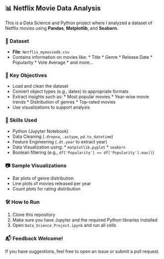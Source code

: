 ## 📊 Netflix Movie Data Analysis

This is a Data Science and Python project where I analyzed a dataset of Netflix movies using **Pandas**, **Matplotlib**, and **Seaborn**.

### 📁 Dataset

* **File**: `Netflix_mymoviedb.csv`
* Contains information on movies like:
      * Title
      * Genre
      * Release Date
      * Popularity
      * Vote Average
      * and more...

### 📌 Key Objectives

* Load and clean the dataset
* Convert object types (e.g., dates) to appropriate formats
* Extract insights such as:
        * Most popular movies
        * Year-wise movie trends
        * Distribution of genres
        * Top-rated movies
* Use visualizations to support analysis

### 🧠 Skills Used

* Python (Jupyter Notebook)
* Data Cleaning (`.dropna`, `.astype`, `pd.to_datetime`)
* Feature Engineering (`.dt.year` to extract year)
* Data Visualization using:
      * `matplotlib.pyplot`
      * `seaborn`
* Boolean filtering (e.g., `df['Popularity'] == df['Popularity'].max()`)

### 📷 Sample Visualizations

* Bar plots of genre distribution
* Line plots of movies released per year
* Count plots for rating distribution

### 🛠 How to Run

1. Clone this repository
2. Make sure you have Jupyter and the required Python libraries installed
3. Open `Data_Science_Project.ipynb` and run all cells

### 📬 Feedback Welcome!

If you have suggestions, feel free to open an issue or submit a pull request.

